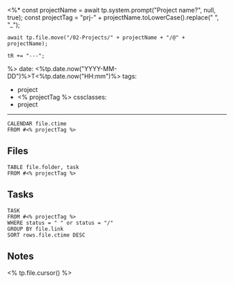 <%*
	const projectName = await tp.system.prompt("Project name?", null, true);
	const projectTag = "prj-" + projectName.toLowerCase().replace(" ", "_");

	await tp.file.move("/02-Projects/" + projectName + "/@" + projectName);

	tR += "---";
%>
date: <%tp.date.now("YYYY-MM-DD")%>T<%tp.date.now("HH:mm")%>
tags:
  - project
  - <% projectTag %>
cssclasses:
  - project
---

```dataview
CALENDAR file.ctime
FROM #<% projectTag %>
```

## Files

```dataview
TABLE file.folder, task
FROM #<% projectTag %>
```

## Tasks

```dataview
TASK
FROM #<% projectTag %> 
WHERE status = " " or status = "/"
GROUP BY file.link
SORT rows.file.ctime DESC
```

## Notes

<% tp.file.cursor() %>
